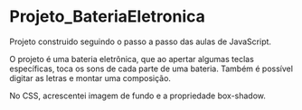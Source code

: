 # Projeto_BateriaEletronica

Projeto construido seguindo o passo a passo das aulas de JavaScript. 

O projeto é uma bateria eletrônica, que ao apertar algumas teclas específicas, toca os sons de cada parte de uma bateria. 
Também é possível digitar as letras e montar uma composição.

No CSS, acrescentei imagem de fundo e a propriedade box-shadow.
